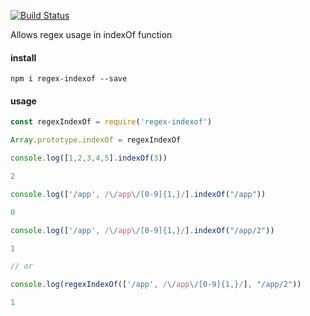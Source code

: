 [![Build Status](https://travis-ci.org/indatawetrust/regex-indexof.svg?branch=master)](https://travis-ci.org/indatawetrust/regex-indexof)

Allows regex usage in indexOf function

#### install
```
npm i regex-indexof --save
```

#### usage
```js
const regexIndexOf = require('regex-indexof')

Array.prototype.indexOf = regexIndexOf

console.log([1,2,3,4,5].indexOf(3))

2

console.log(['/app', /\/app\/[0-9]{1,}/].indexOf("/app"))

0

console.log(['/app', /\/app\/[0-9]{1,}/].indexOf("/app/2"))

1

// or

console.log(regexIndexOf(['/app', /\/app\/[0-9]{1,}/], "/app/2"))

1

```
